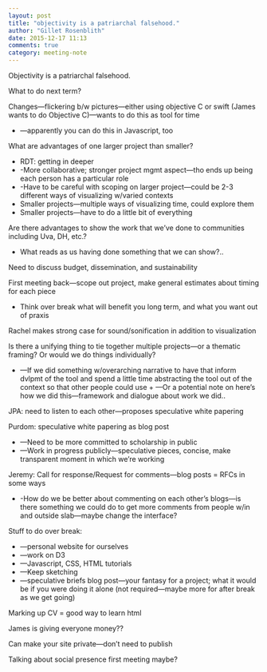 ```yaml
---
layout: post
title: "objectivity is a patriarchal falsehood."
author: "Gillet Rosenblith"
date: 2015-12-17 11:13
comments: true
category: meeting-note
---
```

Objectivity is a patriarchal falsehood.

What to do next term?

Changes—flickering b/w pictures—either using objective C or swift (James wants to do Objective C)—wants to do this as tool for time
+ —apparently you can do this in Javascript, too

What are advantages of one larger project than smaller?
+ RDT: getting in deeper
+ -More collaborative; stronger project mgmt aspect—tho ends up being each person has a particular role
+ -Have to be careful with scoping on larger project—could be 2-3 different ways of visualizing w/varied contexts
+ Smaller projects—multiple ways of visualizing time, could explore them  
+ Smaller projects—have to do a little bit of everything

Are there advantages to show the work that we’ve done to communities including Uva, DH, etc.?
+ What reads as us having done something that we can show?..

Need to discuss budget, dissemination, and sustainability

First meeting back—scope out project, make general estimates about timing for each piece
+ Think over break what will benefit you long term, and what you want out of praxis

Rachel makes strong case for sound/sonification in addition to visualization

Is there a unifying thing to tie together multiple projects—or a thematic framing? Or would we do things individually?
+ —If we did something w/overarching narrative to have that inform dvlpmt of the tool and spend a little time abstracting the tool out of the context so that other people could use
          + —Or a potential note on here’s how we did this—framework and dialogue about work we did..

JPA: need to listen to each other—proposes speculative white papering

Purdom: speculative white papering as blog post
+ —Need to be more committed to scholarship in public
+ —Work in progress publicly—speculative pieces, concise, make transparent moment in which we’re working

Jeremy: Call for response/Request for comments—blog posts = RFCs in some ways
+ -How do we be better about commenting on each other’s blogs—is there something we could do to get more comments from people w/in and outside slab—maybe change the interface?

Stuff to do over break:
+ —personal website for ourselves
+ —work on D3
+ —Javascript, CSS, HTML tutorials
+ —Keep sketching
+ —speculative briefs blog post—your fantasy for a project; what it would be if you were doing it alone (not required—maybe more for after break as we get going)

Marking up CV = good way to learn html

James is giving everyone money??

Can make your site private—don’t need to publish

Talking about social presence first meeting maybe?
